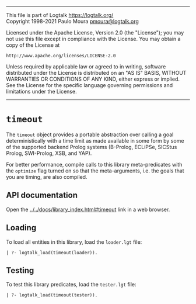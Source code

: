 ________________________________________________________________________

This file is part of Logtalk <https://logtalk.org/>  
Copyright 1998-2021 Paulo Moura <pmoura@logtalk.org>

Licensed under the Apache License, Version 2.0 (the "License");
you may not use this file except in compliance with the License.
You may obtain a copy of the License at

    http://www.apache.org/licenses/LICENSE-2.0

Unless required by applicable law or agreed to in writing, software
distributed under the License is distributed on an "AS IS" BASIS,
WITHOUT WARRANTIES OR CONDITIONS OF ANY KIND, either express or implied.
See the License for the specific language governing permissions and
limitations under the License.
________________________________________________________________________


`timeout`
=========

The `timeout` object provides a portable abstraction over calling a goal
deterministically with a time limit as made available in some form by some
of the supported backend Prolog systems (B-Prolog, ECLiPSe, SICStus Prolog,
SWI-Prolog, XSB, and YAP).

For better performance, compile calls to this library meta-predicates with
the `optimize` flag turned on so that the meta-arguments, i.e. the goals
that you are timing, are also compiled.


API documentation
-----------------

Open the [../../docs/library_index.html#timeout](../../docs/library_index.html#timeout)
link in a web browser.


Loading
-------

To load all entities in this library, load the `loader.lgt` file:

	| ?- logtalk_load(timeout(loader)).


Testing
-------

To test this library predicates, load the `tester.lgt` file:

	| ?- logtalk_load(timeout(tester)).

